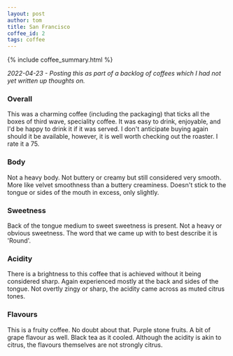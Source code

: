 ```yaml
---
layout: post
author: tom
title: San Francisco
coffee_id: 2
tags: coffee
---
```


{% include coffee_summary.html %}

_2022-04-23 - Posting this as part of a backlog of coffees which I had not yet written up thoughts on._

### Overall
This was a charming coffee (including the packaging) that ticks all the boxes of third wave, speciality coffee. It was 
easy to drink, enjoyable, and I'd be happy to drink it if it was served. I don't anticipate buying again should it be
available, however, it is well worth checking out the roaster. I rate it a 75.

### Body
Not a heavy body. Not buttery or creamy but still considered very smooth. More like velvet smoothness than a buttery 
creaminess. Doesn't stick to the tongue or sides of the mouth in excess, only slightly.  

### Sweetness
Back of the tongue medium to sweet sweetness is present. Not a heavy or obvious sweetness. The word that we came up with
to best describe it is 'Round'.

### Acidity
There is a brightness to this coffee that is achieved without it being considered sharp. Again experienced mostly at the 
back and sides of the tongue. Not overtly zingy or sharp, the acidity came across as muted citrus tones.

### Flavours
This is a fruity coffee. No doubt about that. Purple stone fruits. A bit of grape flavour as well. Black tea as it cooled. 
Although the acidity is akin to citrus, the flavours themselves are not strongly citrus. 